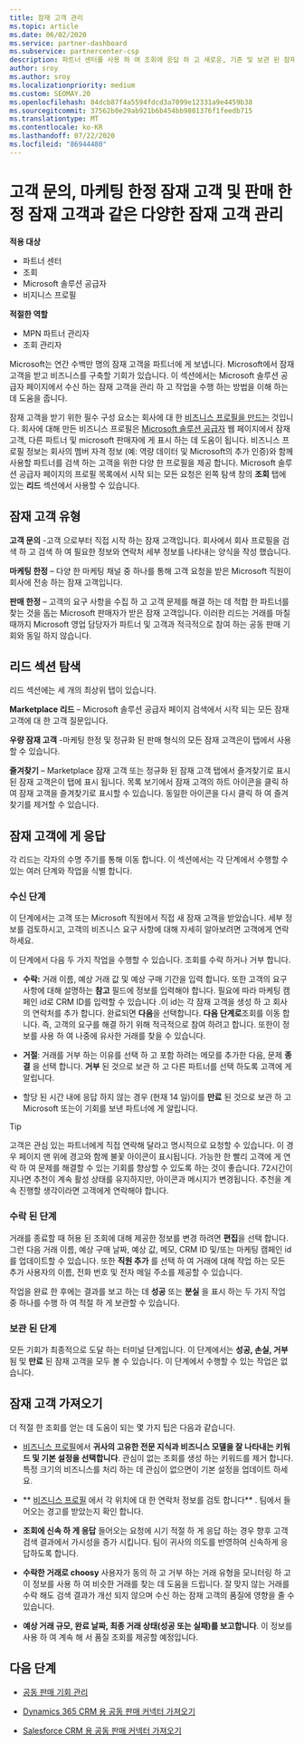 ```yaml
---
title: 잠재 고객 관리
ms.topic: article
ms.date: 06/02/2020
ms.service: partner-dashboard
ms.subservice: partnercenter-csp
description: 파트너 센터를 사용 하 여 조회에 응답 하 고 새로운, 기존 및 보관 된 잠재 고객 및 조회를 관리 합니다. 나중에 더 많은 조회를 가져오는 방법도 알아봅니다.
author: sroy
ms.author: sroy
ms.localizationpriority: medium
ms.custom: SEOMAY.20
ms.openlocfilehash: 84dcb87f4a5594fdcd3a7099e12331a9e4459b38
ms.sourcegitcommit: 37562b0e29ab921b6b454bb9801376f1feedb715
ms.translationtype: MT
ms.contentlocale: ko-KR
ms.lasthandoff: 07/22/2020
ms.locfileid: "86944480"
---
```

# <a name="manage-different-leads-like-customer-inquiries-marketing-qualified-leads-and-sales-qualified-leads"></a>고객 문의, 마케팅 한정 잠재 고객 및 판매 한정 잠재 고객과 같은 다양한 잠재 고객 관리

**적용 대상**

- 파트너 센터
- 조회
- Microsoft 솔루션 공급자
- 비지니스 프로필

**적절한 역할**

- MPN 파트너 관리자
- 조회 관리자

Microsoft는 연간 수백만 명의 잠재 고객을 파트너에 게 보냅니다. Microsoft에서 잠재 고객을 받고 비즈니스를 구축할 기회가 있습니다. 이 섹션에서는 Microsoft 솔루션 공급자 페이지에서 수신 하는 잠재 고객을 관리 하 고 작업을 수행 하는 방법을 이해 하는 데 도움을 줍니다.

잠재 고객을 받기 위한 필수 구성 요소는 회사에 대 한 [비즈니스 프로필을 만드는](create-a-marketing-profile.md) 것입니다. 회사에 대해 만든 비즈니스 프로필은 [Microsoft 솔루션 공급자](https://www.microsoft.com/solution-providers/home) 웹 페이지에서 잠재 고객, 다른 파트너 및 microsoft 판매자에 게 표시 하는 데 도움이 됩니다. 비즈니스 프로필 정보는 회사의 멤버 자격 정보 (예: 역량 데이터 및 Microsoft의 추가 인증)와 함께 사용할 파트너를 검색 하는 고객을 위한 다양 한 프로필을 제공 합니다. Microsoft 솔루션 공급자 페이지의 프로필 목록에서 시작 되는 모든 요청은 왼쪽 탐색 창의 **조회** 탭에 있는 **리드** 섹션에서 사용할 수 있습니다.

## <a name="types-of-leads"></a>잠재 고객 유형

**고객 문의** -고객 으로부터 직접 시작 하는 잠재 고객입니다. 회사에서 회사 프로필을 검색 하 고 검색 하 여 필요한 정보와 연락처 세부 정보를 나타내는 양식을 작성 했습니다.

**마케팅 한정** – 다양 한 마케팅 채널 중 하나를 통해 고객 요청을 받은 Microsoft 직원이 회사에 전송 하는 잠재 고객입니다.

**판매 한정** – 고객의 요구 사항을 수집 하 고 고객 문제를 해결 하는 데 적합 한 파트너를 찾는 것을 돕는 Microsoft 판매자가 받은 잠재 고객입니다. 이러한 리드는 거래를 마칠 때까지 Microsoft 영업 담당자가 파트너 및 고객과 적극적으로 참여 하는 공동 판매 기회와 동일 하지 않습니다.

## <a name="navigating-the-leads-section"></a>리드 섹션 탐색

리드 섹션에는 세 개의 최상위 탭이 있습니다. 

**Marketplace 리드** – Microsoft 솔루션 공급자 페이지 검색에서 시작 되는 모든 잠재 고객에 대 한 고객 질문입니다.

**우량 잠재 고객** -마케팅 한정 및 정규화 된 판매 형식의 모든 잠재 고객은이 탭에서 사용할 수 있습니다.

**즐겨찾기** – Marketplace 잠재 고객 또는 정규화 된 잠재 고객 탭에서 즐겨찾기로 표시 된 잠재 고객은이 탭에 표시 됩니다. 목록 보기에서 잠재 고객의 하트 아이콘을 클릭 하 여 잠재 고객을 즐겨찾기로 표시할 수 있습니다. 동일한 아이콘을 다시 클릭 하 여 즐겨찾기를 제거할 수 있습니다.

## <a name="responding-to-a-lead"></a>잠재 고객에 게 응답

각 리드는 각자의 수명 주기를 통해 이동 합니다. 이 섹션에서는 각 단계에서 수행할 수 있는 여러 단계와 작업을 식별 합니다.

### <a name="received-stage"></a>수신 단계

이 단계에서는 고객 또는 Microsoft 직원에서 직접 새 잠재 고객을 받았습니다. 세부 정보를 검토하시고, 고객의 비즈니스 요구 사항에 대해 자세히 알아보려면 고객에게 연락하세요.

이 단계에서 다음 두 가지 작업을 수행할 수 있습니다. 조회를 수락 하거나 거부 합니다.

- **수락:** 거래 이름, 예상 거래 값 및 예상 구매 기간을 입력 합니다. 또한 고객의 요구 사항에 대해 설명하는 **참고** 필드에 정보를 입력해야 합니다. 필요에 따라 마케팅 캠페인 id로 CRM ID를 입력할 수 있습니다 .이 id는 각 잠재 고객을 생성 하 고 회사의 연락처를 추가 합니다. 완료되면 **다음**을 선택합니다. **다음 단계로**조회를 이동 합니다. 즉, 고객의 요구를 해결 하기 위해 적극적으로 참여 하려고 합니다. 또한이 정보를 사용 하 여 나중에 유사한 거래를 찾을 수 있습니다. 

- **거절**: 거래를 거부 하는 이유를 선택 하 고 포함 하려는 메모를 추가한 다음, 문제 **종결** 을 선택 합니다. **거부** 된 것으로 보관 하 고 다른 파트너를 선택 하도록 고객에 게 알립니다.

- 할당 된 시간 내에 응답 하지 않는 경우 (현재 14 일)이를 **만료** 된 것으로 보관 하 고 Microsoft 또는이 기회를 보낸 파트너에 게 알립니다.

> [!TIP]
> 고객은 관심 있는 파트너에게 직접 연락해 달라고 명시적으로 요청할 수 있습니다. 이 경우 페이지 맨 위에 경고와 함께 불꽃 아이콘이 표시됩니다. 가능한 한 빨리 고객에 게 연락 하 여 문제를 해결할 수 있는 기회를 향상할 수 있도록 하는 것이 좋습니다. 72시간이 지나면 추천이 계속 활성 상태를 유지하지만, 아이콘과 메시지가 변경됩니다. 추천을 계속 진행할 생각이라면 고객에게 연락해야 합니다.

### <a name="accepted-stage"></a>수락 된 단계

거래를 종료할 때 허용 된 조회에 대해 제공한 정보를 변경 하려면 **편집**을 선택 합니다. 그런 다음 거래 이름, 예상 구매 날짜, 예상 값, 메모, CRM ID 및/또는 마케팅 캠페인 id를 업데이트할 수 있습니다.  또한 **직원 추가** 를 선택 하 여 거래에 대해 작업 하는 모든 추가 사용자의 이름, 전화 번호 및 전자 메일 주소를 제공할 수 있습니다.

작업을 완료 한 후에는 결과를 보고 하는 데 **성공** 또는 **분실** 을 표시 하는 두 가지 작업 중 하나를 수행 하 여 적절 하 게 보관할 수 있습니다.

### <a name="archived-stage"></a>보관 된 단계

모든 기회가 최종적으로 도달 하는 터미널 단계입니다. 이 단계에서는 **성공, 손실, 거부**됨 및 **만료** 된 잠재 고객을 모두 볼 수 있습니다. 이 단계에서 수행할 수 있는 작업은 없습니다.

## <a name="getting-more-leads"></a>잠재 고객 가져오기

더 적절 한 조회를 얻는 데 도움이 되는 몇 가지 팁은 다음과 같습니다.

- [비즈니스 프로필](create-a-marketing-profile.md)에서 **귀사의 고유한 전문 지식과 비즈니스 모델을 잘 나타내는 키워드 및 기본 설정을 선택합니다**. 관심이 없는 조회를 생성 하는 키워드를 제거 합니다. 특정 크기의 비즈니스를 처리 하는 데 관심이 없으면이 기본 설정을 업데이트 하세요.

- ** [비즈니스 프로필](create-a-marketing-profile.md) 에서 각 위치에 대 한 연락처 정보를 검토 합니다** . 팀에서 들어오는 경고를 받았는지 확인 합니다.

- **조회에 신속 하 게 응답** 들어오는 요청에 시기 적절 하 게 응답 하는 경우 향후 고객 검색 결과에서 가시성을 증가 시킵니다. 팀이 귀사의 의도를 반영하여 신속하게 응답하도록 합니다.

- **수락한 거래로 choosy** 사용자가 동의 하 고 거부 하는 거래 유형을 모니터링 하 고이 정보를 사용 하 여 비슷한 거래를 찾는 데 도움을 드립니다. 잘 맞지 않는 거래를 수락 해도 검색 결과가 개선 되지 않으며 수신 하는 잠재 고객의 품질에 영향을 줄 수 있습니다.

- **예상 거래 규모, 완료 날짜, 최종 거래 상태(성공 또는 실패)를 보고합니다**. 이 정보를 사용 하 여 계속 해 서 품질 조회를 제공할 예정입니다.

## <a name="next-steps"></a>다음 단계

- [공동 판매 기회 관리](manage-co-sell-opportunities.md)

- [Dynamics 365 CRM 용 공동 판매 커넥터 가져오기](connector-dynamics.md)

- [Salesforce CRM 용 공동 판매 커넥터 가져오기](connector-salesforce.md)
